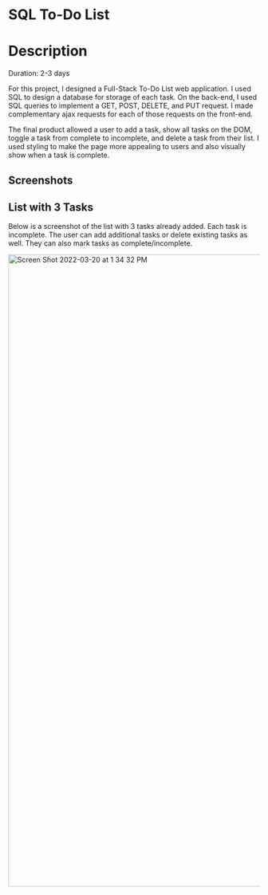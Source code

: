 # SQL To-Do List


# Description

Duration: 2-3 days

For this project, I designed a Full-Stack To-Do List web application.  I used SQL to design a database for storage of each task.  On the back-end, I used SQL queries to implement a GET, POST, DELETE, and PUT request.  I made complementary ajax requests for each of those requests on the front-end.  



The final product allowed a user to add a task, show all tasks on the DOM, toggle a task from complete to incomplete, and delete a task from their list.  I used styling to make the page more appealing to users and also visually show when a task is complete.

## Screenshots

## List with 3 Tasks

Below is a screenshot of the list with 3 tasks already added.  Each task is incomplete.  The user can add additional tasks or delete existing tasks as well.  They can also mark tasks as complete/incomplete.

<img width="1268" alt="Screen Shot 2022-03-20 at 1 34 32 PM" src="https://user-images.githubusercontent.com/91631646/159177519-6598a65a-2bec-4eca-bcdb-bb17efc0d640.png">

